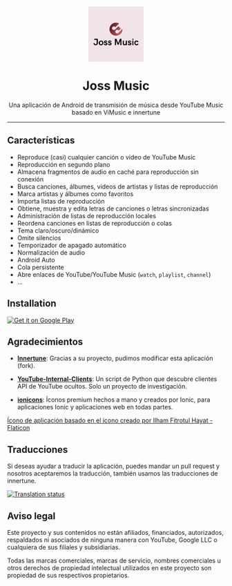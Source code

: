 <div align="center">
    <img src="./app/src/main/ic_launcher-playstore.png" width="128" height="128" style="display: block; margin: 0 auto"/>
    <h1>Joss Music</h1>
    <p>Una aplicación de Android de transmisión de música desde YouTube Music basado en ViMusic e innertune</p>
</div>

---

## Características
- Reproduce (casi) cualquier canción o video de YouTube Music
- Reproducción en segundo plano
- Almacena fragmentos de audio en caché para reproducción sin conexión
- Busca canciones, álbumes, videos de artistas y listas de reproducción
- Marca artistas y álbumes como favoritos
- Importa listas de reproducción
- Obtiene, muestra y edita letras de canciones o letras sincronizadas
- Administración de listas de reproducción locales
- Reordena canciones en listas de reproducción o colas
- Tema claro/oscuro/dinámico
- Omite silencios
- Temporizador de apagado automático
- Normalización de audio
- Android Auto
- Cola persistente
- Abre enlaces de YouTube/YouTube Music (`watch`, `playlist`, `channel`)
- ...

## Installation

[<img src="https://upload.wikimedia.org/wikipedia/commons/7/78/Google_Play_Store_badge_EN.svg"
alt="Get it on Google Play"
height="80">](https://play.google.com/store/apps/details?id=com.josprox.jossmusic)


## Agradecimientos
- [**Innertune**](https://github.com/z-huang/InnerTune): Gracias a su proyecto, pudimos modificar esta aplicación (fork).

- [**YouTube-Internal-Clients**](https://github.com/zerodytrash/YouTube-Internal-Clients): Un script de Python que descubre clientes API de YouTube ocultos. Solo un proyecto de investigación.
- [**ionicons**](https://github.com/ionic-team/ionicons): Íconos premium hechos a mano y creados por Ionic, para aplicaciones Ionic y aplicaciones web en todas partes.

<a href="https://www.flaticon.com/authors/ilham-fitrotul-hayat" title="íconos de música">Ícono de aplicación basado en el ícono creado por Ilham Fitrotul Hayat - Flaticon</a>

## Traducciones
Si deseas ayudar a traducir la aplicación, puedes mandar un pull request y nosotros aceptaremos la traducción, también usamos las traducciones de innertune.

[![Translation status](https://hosted.weblate.org/widget/innertune/multi-auto.svg)](https://hosted.weblate.org/engage/innertune/)

## Aviso legal
Este proyecto y sus contenidos no están afiliados, financiados, autorizados, respaldados ni asociados de ninguna manera con YouTube, Google LLC o cualquiera de sus filiales y subsidiarias.

Todas las marcas comerciales, marcas de servicio, nombres comerciales u otros derechos de propiedad intelectual utilizados en este proyecto son propiedad de sus respectivos propietarios.